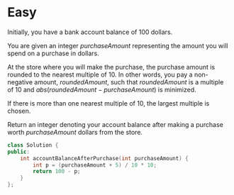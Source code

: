 # Easy

Initially, you have a bank account balance of $100$ dollars.

You are given an integer $purchaseAmount$ representing the amount you will spend on a purchase in dollars.

At the store where you will make the purchase, the purchase amount is rounded to the nearest multiple of $10$. In other words, you pay a non-negative amount, $roundedAmount$, such that $roundedAmount$ is a multiple of $10$ and $abs(roundedAmount - purchaseAmount)$ is minimized.

If there is more than one nearest multiple of $10$, the largest multiple is chosen.

Return an integer denoting your account balance after making a purchase worth $purchaseAmount$ dollars from the store.

```cpp
class Solution {
public:
    int accountBalanceAfterPurchase(int purchaseAmount) {
        int p = (purchaseAmount + 5) / 10 * 10;
        return 100 - p;
    }
};
```
